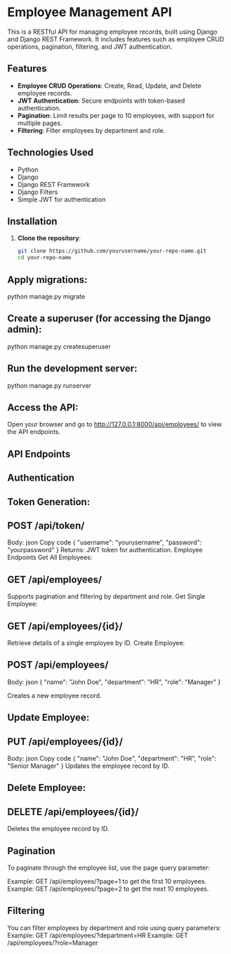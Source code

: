 # Employee Management API

This is a RESTful API for managing employee records, built using Django and Django REST Framework. It includes features such as employee CRUD operations, pagination, filtering, and JWT authentication.

## Features

- **Employee CRUD Operations**: Create, Read, Update, and Delete employee records.
- **JWT Authentication**: Secure endpoints with token-based authentication.
- **Pagination**: Limit results per page to 10 employees, with support for multiple pages.
- **Filtering**: Filter employees by department and role.

## Technologies Used

- Python
- Django
- Django REST Framework
- Django Filters
- Simple JWT for authentication

## Installation

1. **Clone the repository**:

   ```bash
   git clone https://github.com/yourusername/your-repo-name.git
   cd your-repo-name


## Apply migrations:

python manage.py migrate

## Create a superuser (for accessing the Django admin):
python manage.py createsuperuser


## Run the development server:

python manage.py runserver


## Access the API:

Open your browser and go to http://127.0.0.1:8000/api/employees/ to view the API endpoints.

## API Endpoints
## Authentication
## Token Generation:

## POST /api/token/
Body:
json
Copy code
{ 
  "username": "yourusername", 
  "password": "yourpassword" 
}
Returns: JWT token for authentication.
Employee Endpoints
Get All Employees:

## GET /api/employees/
Supports pagination and filtering by department and role.
Get Single Employee:

## GET /api/employees/{id}/
Retrieve details of a single employee by ID.
Create Employee:

## POST /api/employees/
Body:
json
{ 
  "name": "John Doe", 
  "department": "HR", 
  "role": "Manager" 
}

Creates a new employee record.

## Update Employee:

## PUT /api/employees/{id}/
Body:
json
Copy code
{ 
  "name": "John Doe", 
  "department": "HR", 
  "role": "Senior Manager" 
}
Updates the employee record by ID.


## Delete Employee:

## DELETE /api/employees/{id}/
Deletes the employee record by ID.

## Pagination
To paginate through the employee list, use the page query parameter:

Example: GET /api/employees/?page=1 to get the first 10 employees.
Example: GET /api/employees/?page=2 to get the next 10 employees.


## Filtering
You can filter employees by department and role using query parameters:
Example: GET /api/employees/?department=HR
Example: GET /api/employees/?role=Manager
